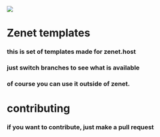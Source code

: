[![](https://cdn.discordapp.com/attachments/800461531833434152/900108228401188864/Zenet_Logo.png)](http://zenet.host)
# **Zenet templates**
### this is set of templates made for zenet.host
### just switch branches to see what is available
### of course you can use it outside of zenet.

# contributing
### if you want to contribute, just make a pull request
